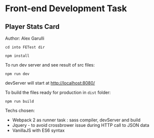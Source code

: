 # Front-end Development Task

## Player Stats Card 

Author: Alex Garulli

`cd into FETest dir`

`npm install`

To run dev server and see result of src files:

`npm run dev`

devServer will start at [http://localhost:8080/](http://localhost:8080/)

To build the files ready for production in `dist` folder:

`npm run build`

Techs chosen:
* Webpack 2 as runner task : sass compiler, devServer and build
* Jquery - to avoid crossbrower issue during HTTP call to JSON data
* VanillaJS with ES6 syntax
